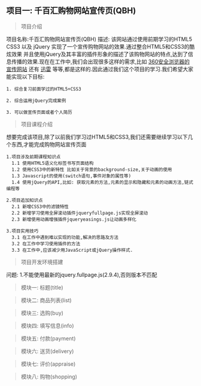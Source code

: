 ## 项目一: 千百汇购物网站宣传页(QBH)

> 项目介绍
  
  项目名称:千百汇购物网站宣传页(QBH)
  描述: 该网站通过使用前期学习的HTML5 CSS3 以及 jQuery 实现了一个宣传购物网站的效果.通过整合HTML5和CSS3的酷炫效果
        并且使用jQuery及其丰富的插件形象的描述了该购物网站的特点,达到了信息传播的效果.现在在工作中,我们会出现很多这样的需求,比如 [360安全浏览器的宣传网站](http://se.360.cn/)  还有 [迅雷](http://www.xunlei.com/) 等等,都是这样的.因此通过我们这个项目的学习.我们希望大家能实现以下目标:
        
    1. 综合复习前面学过的HTML5+CSS3

    2. 综合运用jQuery完成案例

    3. 可以做宣传页面或者个人简历

> 项目课程介绍

  想要完成该项目,除了以前我们学习过HTML5和CSS3,我们还需要继续学习以下几个东西,才能完成购物网站宣传页面

    1.项目涉及前期课程知识点
      1.1 使用HTML5语义化标签书写页面结构
      1.2 使用CSS3中的新特性 比如关于背景的background-size,关于动画的使用
      1.3 Javascript的使用(switch语句,事件对象的属性等)
      1.4 使用jQuery的API,比如: 获取元素的方法,元素的显示和隐藏和元素的动画方法,链式编程等

    2.项目追加知识点
      2.1 新增CSS3中的滤镜特性
      2.2 新增学习使用全屏滚动插件jqueryfullpage.js实现全屏滚动
      2.3 新增使用动画增强插件jqueryeasings.js让动画多样化

    3.项目实用技巧
      3.1 在工作中遇到难以实现的功能,解决的思路及方法
      3.2 在工作中学习使用插件的方法
      3.3 在工作中,应该减少用JavaScript或jQuery操作样式.

> 项目开发环境搭建

  问题:
    1.不能使用最新的jquery.fullpage.js(2.9.4),否则版本不匹配


> 模块一: 标题(title) 

> 模块二: 商品列表(list)

> 模块三: 选购(buy) 

> 模块四: 填写信息(info)

> 模块五: 付款(payment) 

> 模块六: 送货(delivery) 

> 模块七: 评价(appraise) 

> 模块八: 购物(shopping)

